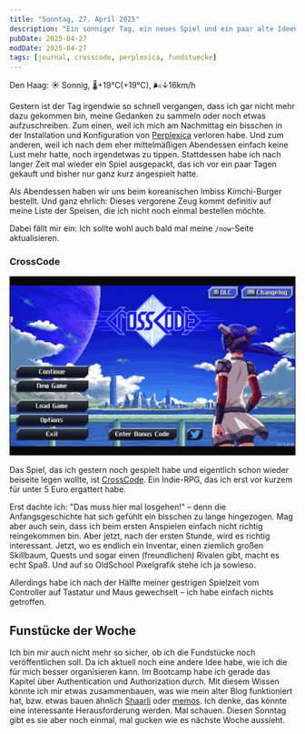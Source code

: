 ```yaml
---
title: "Sonntag, 27. April 2025"
description: "Ein sonniger Tag, ein neues Spiel und ein paar alte Ideen."
pubDate: 2025-04-27
modDate: 2025-04-27
tags: [journal, crosscode, perplexica, fundstuecke]
---
```


Den Haag:️ ☀️  Sonnig, 🌡️+19°C(+19°C), 🌬️↓16km/h

Gestern ist der Tag irgendwie so schnell vergangen, dass ich gar nicht mehr dazu gekommen bin, meine Gedanken zu sammeln oder noch etwas aufzuschreiben.
Zum einen, weil ich mich am Nachmittag ein bisschen in der Installation und Konfiguration von [Perplexica](https://github.com/ItzCrazyKns/Perplexica) verloren habe.
Und zum anderen, weil ich nach dem eher mittelmäßigen Abendessen einfach keine Lust mehr hatte, noch irgendetwas zu tippen.
Stattdessen habe ich nach langer Zeit mal wieder ein Spiel ausgepackt, das ich vor ein paar Tagen gekauft und bisher nur ganz kurz angespielt hatte.

Als Abendessen haben wir uns beim koreanischen Imbiss Kimchi-Burger bestellt.
Und ganz ehrlich: Dieses vergorene Zeug kommt definitiv auf meine Liste der Speisen, die ich nicht noch einmal bestellen möchte.

Dabei fällt mir ein: Ich sollte wohl auch bald mal meine `/now`-Seite aktualisieren.

### CrossCode

![CrossCode Title Screen](./crosscode-titlescreen.png "CrossCode Title Screen")

Das Spiel, das ich gestern noch gespielt habe und eigentlich schon wieder beiseite legen wollte, ist [CrossCode](https://www.cross-code.com/).
Ein Indie-RPG, das ich erst vor kurzem für unter 5 Euro ergattert habe.

Erst dachte ich: "Das muss hier mal losgehen!"
– denn die Anfangsgeschichte hat sich gefühlt ein bisschen zu lange hingezogen.
Mag aber auch sein, dass ich beim ersten Anspielen einfach nicht richtig reingekommen bin.
Aber jetzt, nach der ersten Stunde, wird es richtig interessant.
Jetzt, wo es endlich ein Inventar,
einen ziemlich großen Skillbaum,
Quests und sogar einen (freundlichen) Rivalen gibt, macht es echt Spaß.
Und auf so OldSchool Pixelgrafik stehe ich ja sowieso.

Allerdings habe ich nach der Hälfte meiner gestrigen Spielzeit vom Controller auf Tastatur und Maus gewechselt – ich habe einfach nichts getroffen.

## Funstücke der Woche

Ich bin mir auch nicht mehr so sicher, ob ich die Fundstücke noch veröffentlichen soll.
Da ich aktuell noch eine andere Idee habe, wie ich die für mich besser organisieren kann.
Im Bootcamp habe ich gerade das Kapitel über Authentication und Authorization durch.
Mit diesem Wissen könnte ich mir etwas zusammenbauen,
was wie mein alter Blog funktioniert hat,
bzw. etwas bauen ähnlich [Shaarli](https://github.com/shaarli/Shaarli) oder [memos](https://github.com/usememos/memos).
Ich denke, das könnte eine interessante Herausforderung werden.
Mal schauen. Diesen Sonntag gibt es sie aber noch einmal, mal gucken wie es nächste Woche aussieht.
